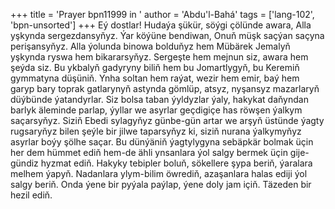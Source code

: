 +++
title = 'Prayer bpn11999 in '
author = 'Abdu'l-Bahá'
tags = ['lang-102', 'bpn-unsorted']
+++
Eý dostlar! Hudaýa şükür, söýgi çölünde awara, Alla yşkynda sergezdansyňyz. Ýar köýüne bendiwan, Onuň müşk saçýan saçyna perişansyňyz. Alla ýolunda binowa bolduňyz hem Mübärek Jemalyň yşkynda ryswa hem bikararsyňyz. Sergeşte hem mejnun siz, awara hem şeýda siz. Bu ykbalyň gadyryny biliň hem bu Jomartlygyň, bu Keremiň gymmatyna düşüniň.
    Ynha soltan hem raýat, wezir hem emir, baý hem garyp bary toprak gatlarynyň astynda gömlüp, atsyz, nyşansyz mazarlaryň düýbünde ýatandyrlar. Siz bolsa taban ýyldyzlar ýaly, hakykat daňyndan barlyk äleminde parlap, ýyllar we asyrlar geçdigiçe has röwşen ýalkym saçarsyňyz. Siziň Ebedi sylagyňyz günbe-gün artar we arşyň üstünde ýagty rugsaryňyz bilen şeýle bir jilwe taparsyňyz ki, siziň nurana ýalkymyňyz asyrlar boýy şölhe saçar. Bu dünýäniň ýagtylygyna sebäpkär bolmak üçin her dem hümmet ediň hem-de ähli ynsanlara ýol salgy bermek üçin gije-gündiz hyzmat ediň. Hakyky tebipler boluň, sökellere şypa beriň, ýaralara melhem ýapyň. Nadanlara ylym-bilim öwrediň, azaşanlara halas ediji ýol salgy beriň. Onda ýene bir pyýala paýlap, ýene doly jam içiň. Täzeden bir hezil ediň.
